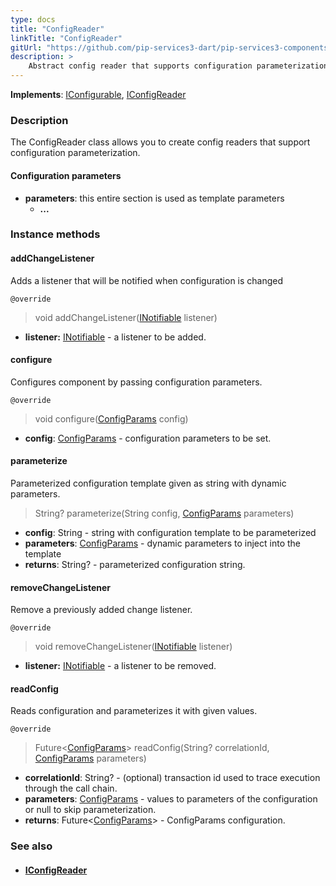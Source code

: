 ```yaml
---
type: docs
title: "ConfigReader"
linkTitle: "ConfigReader"
gitUrl: "https://github.com/pip-services3-dart/pip-services3-components-dart"
description: >
    Abstract config reader that supports configuration parameterization.
---
```


**Implements**: [IConfigurable](../../../commons/config/iconfigurable), [IConfigReader](../iconfig_reader)

### Description

The ConfigReader class allows you to create config readers that support configuration parameterization.

#### Configuration parameters
- **parameters**: this entire section is used as template parameters
    - **...**


### Instance methods

#### addChangeListener
Adds a listener that will be notified when configuration is changed

`@override`
> void addChangeListener([INotifiable](../../../commons/run/inotifiable) listener)

- **listener:** [INotifiable](../../../commons/run/inotifiable) - a listener to be added.


#### configure
Configures component by passing configuration parameters.

`@override`
> void configure([ConfigParams](../../../commons/config/config_params) config)

- **config**: [ConfigParams](../../../commons/config/config_params) - configuration parameters to be set.


#### parameterize
Parameterized configuration template given as string with dynamic parameters.

> String? parameterize(String config, [ConfigParams](../../../commons/config/config_params) parameters)

- **config**: String - string with configuration template to be parameterized
- **parameters**: [ConfigParams](../../../commons/config/config_params) - dynamic parameters to inject into the template
- **returns**: String? - parameterized configuration string.


#### removeChangeListener
Remove a previously added change listener.

`@override`
> void removeChangeListener([INotifiable](../../../commons/run/inotifiable) listener)

- **listener:** [INotifiable](../../../commons/run/inotifiable) - a listener to be removed.


#### readConfig
Reads configuration and parameterizes it with given values.

`@override`
> Future<[ConfigParams](../../../commons/config/config_params)> readConfig(String? correlationId, [ConfigParams](../../../commons/config/config_params) parameters)

- **correlationId**: String? - (optional) transaction id used to trace execution through the call chain.
- **parameters**: [ConfigParams](../../../commons/config/config_params) - values to parameters of the configuration or null to skip parameterization.
- **returns**: Future<[ConfigParams](../../../commons/config/config_params)> - ConfigParams configuration.


### See also
- #### [IConfigReader](../iconfig_reader/)
